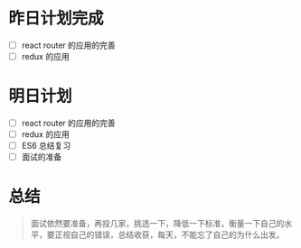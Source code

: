 # 昨日计划完成
- [ ] react router 的应用的完善
- [ ] redux 的应用

# 明日计划
- [ ] react router 的应用的完善
- [ ] redux 的应用
- [ ] ES6 总结复习
- [ ] 面试的准备

# 总结
> 面试依然要准备，再投几家，挑选一下，降低一下标准，衡量一下自己的水平，要正视自己的错误，总结收获，每天，不能忘了自己的为什么出发。



